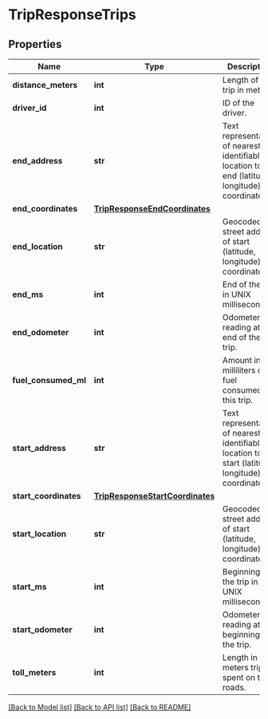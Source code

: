 # TripResponseTrips

## Properties
Name | Type | Description | Notes
------------ | ------------- | ------------- | -------------
**distance_meters** | **int** | Length of the trip in meters. | [optional] 
**driver_id** | **int** | ID of the driver. | [optional] 
**end_address** | **str** | Text representation of nearest identifiable location to the end (latitude, longitude) coordinates. | [optional] 
**end_coordinates** | [**TripResponseEndCoordinates**](TripResponseEndCoordinates.md) |  | [optional] 
**end_location** | **str** | Geocoded street address of start (latitude, longitude) coordinates. | [optional] 
**end_ms** | **int** | End of the trip in UNIX milliseconds. | [optional] 
**end_odometer** | **int** | Odometer reading at the end of the trip. | [optional] 
**fuel_consumed_ml** | **int** | Amount in milliliters of fuel consumed on this trip. | [optional] 
**start_address** | **str** | Text representation of nearest identifiable location to the start (latitude, longitude) coordinates. | [optional] 
**start_coordinates** | [**TripResponseStartCoordinates**](TripResponseStartCoordinates.md) |  | [optional] 
**start_location** | **str** | Geocoded street address of start (latitude, longitude) coordinates. | [optional] 
**start_ms** | **int** | Beginning of the trip in UNIX milliseconds. | [optional] 
**start_odometer** | **int** | Odometer reading at the beginning of the trip. | [optional] 
**toll_meters** | **int** | Length in meters trip spent on toll roads. | [optional] 

[[Back to Model list]](../README.md#documentation-for-models) [[Back to API list]](../README.md#documentation-for-api-endpoints) [[Back to README]](../README.md)


